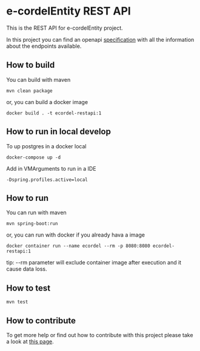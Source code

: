 # e-cordelEntity REST API

This is the REST API for e-cordelEntity project.

In this project you can find an openapi [specification](./openapi.yaml) with all the information about the endpoints available. 

## How to build

You can build with maven

    mvn clean package

or, you can build a docker image

    docker build . -t ecordel-restapi:1

## How to run in local develop

To up postgres in a docker local

    docker-compose up -d

Add in VMArguments to run in a IDE

    -Dspring.profiles.active=local

## How to run

You can run with maven

    mvn spring-boot:run

or, you can run with docker if you already hava a image

    docker container run --name ecordel --rm -p 8080:8080 ecordel-restapi:1

tip: --rm parameter will exclude container image after execution and it cause data loss.

## How to test

    mvn test

## How to contribute

To get more help or find out how to contribute with this project please take a look at [this page](http://www.ecordel.com.br/como-contribuir).